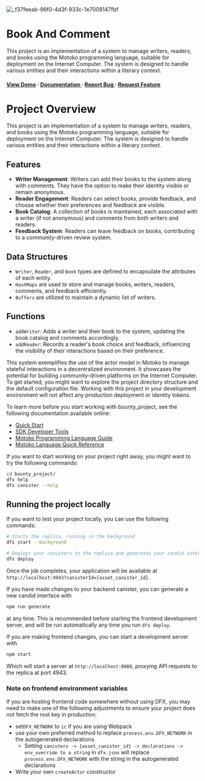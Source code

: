 ![_f37feeab-96f0-4d3f-933c-1e7008147fbf](https://github.com/yusuffenes/book_comment/assets/66623374/38c7179d-2b06-4b84-9b0b-9ca36783b3c4)


<h1>Book And Comment</h1>
<p>This project is an implementation of a system to manage writers, readers, and books using the Motoko programming language, suitable for deployment on the Internet Computer. The system is designed to handle various entities and their interactions within a literary context.</p>

<h4> <a href=https://m7sm4-2iaaa-aaaab-qabra-cai.ic0.app/?tag=2043152986>View Demo</a> <span> · </span> <a href="https://github.com/yusuffenes/book_comment/blob/master/README.md"> Documentation </a> <span> · </span> <a href="https://github.com/yusuffenes/book_comment/issues"> Report Bug </a> <span> · </span> <a href="https://github.com/yusuffenes/book_comment/issues"> Request Feature </a> </h4>


# Project Overview

This project is an implementation of a system to manage writers, readers, and books using the Motoko programming language, suitable for deployment on the Internet Computer. The system is designed to handle various entities and their interactions within a literary context.

## Features

- **Writer Management**: Writers can add their books to the system along with comments. They have the option to make their identity visible or remain anonymous.
- **Reader Engagement**: Readers can select books, provide feedback, and choose whether their preferences and feedback are visible.
- **Book Catalog**: A collection of books is maintained, each associated with a writer (if not anonymous) and comments from both writers and readers.
- **Feedback System**: Readers can leave feedback on books, contributing to a community-driven review system.

## Data Structures

- `Writer`, `Reader`, and `Book` types are defined to encapsulate the attributes of each entity.
- `HashMaps` are used to store and manage books, writers, readers, comments, and feedback efficiently.
- `Buffers` are utilized to maintain a dynamic list of writers.

## Functions

- `addWriter`: Adds a writer and their book to the system, updating the book catalog and comments accordingly.
- `addReader`: Records a reader's book choice and feedback, influencing the visibility of their interactions based on their preference.

This system exemplifies the use of the actor model in Motoko to manage stateful interactions in a decentralized environment. It showcases the potential for building community-driven platforms on the Internet Computer.
To get started, you might want to explore the project directory structure and the default configuration file. Working with this project in your development environment will not affect any production deployment or identity tokens.

To learn more before you start working with bounty_project, see the following documentation available online:

- [Quick Start](https://internetcomputer.org/docs/current/developer-docs/setup/deploy-locally)
- [SDK Developer Tools](https://internetcomputer.org/docs/current/developer-docs/setup/install)
- [Motoko Programming Language Guide](https://internetcomputer.org/docs/current/motoko/main/motoko)
- [Motoko Language Quick Reference](https://internetcomputer.org/docs/current/motoko/main/language-manual)

If you want to start working on your project right away, you might want to try the following commands:

```bash
cd bounty_project/
dfx help
dfx canister --help
```

## Running the project locally

If you want to test your project locally, you can use the following commands:

```bash
# Starts the replica, running in the background
dfx start --background

# Deploys your canisters to the replica and generates your candid interface
dfx deploy
```

Once the job completes, your application will be available at `http://localhost:4943?canisterId={asset_canister_id}`.

If you have made changes to your backend canister, you can generate a new candid interface with

```bash
npm run generate
```

at any time. This is recommended before starting the frontend development server, and will be run automatically any time you run `dfx deploy`.

If you are making frontend changes, you can start a development server with

```bash
npm start
```

Which will start a server at `http://localhost:8080`, proxying API requests to the replica at port 4943.

### Note on frontend environment variables

If you are hosting frontend code somewhere without using DFX, you may need to make one of the following adjustments to ensure your project does not fetch the root key in production:

- set`DFX_NETWORK` to `ic` if you are using Webpack
- use your own preferred method to replace `process.env.DFX_NETWORK` in the autogenerated declarations
  - Setting `canisters -> {asset_canister_id} -> declarations -> env_override to a string` in `dfx.json` will replace `process.env.DFX_NETWORK` with the string in the autogenerated declarations
- Write your own `createActor` constructor
